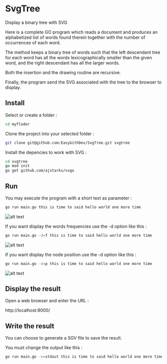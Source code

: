 # SvgTree
Display a binary tree with SVG

Here is a complete GO program which reads a document and produces an alphabetized list of words found therein together with the number of occurrences of each word. 

The method keeps a binary tree of words such that the left descendant tree for each word has all the words lexicographically smaller than the given word, and the right descendant has all the larger words.

Both the insertion and the drawing routine are recursive. 

Finally, the program send the SVG associated with the tree to the browser to display.

## Install

Select or create a folder :

```sh
cd myfloder
```

Clone the project into your selected folder :

```sh
git clone git@github.com:EasyGithDev/SvgTree.git svgtree
```

Install the depencies to work with SVG :

```sh
cd svgtree
go mod init
go get github.com/ajstarks/svgo
```

## Run

You may execute the program with a short text as parameter :

```sh
go run main.go this is time to said hello world one more time
```

![alt text](../assets/tree.svg?raw=true)

If you want display the words frequencies use the -d option like this : 

```sh
go run main.go -d=f this is time to said hello world one more time
```

![alt text](../assets/tree-f.svg?raw=true)


If you want display the node position use the -d option like this : 

```sh
go run main.go -d=p this is time to said hello world one more time
```

![alt text](../assets/tree-p.svg?raw=true)

## Display the result

Open a web browser and enter the URL :

http://localhost:8000/

## Write the result

You can choose to generate a SGV file to save the result.

You must change the output like this :

```sh
go run main.go -o=stdout this is time to said hello world one more time > tree.svg
```
